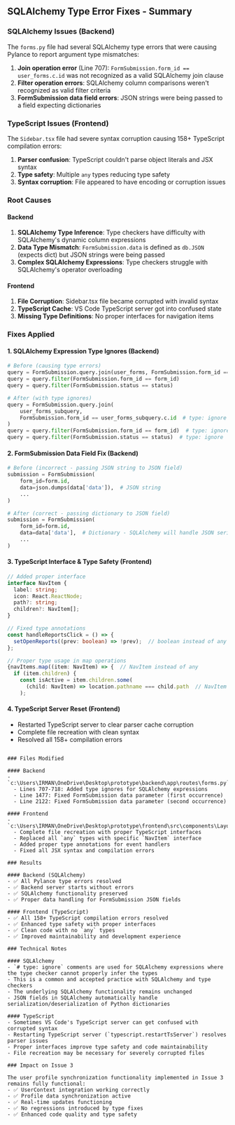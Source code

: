 ## SQLAlchemy Type Error Fixes - Summary

### SQLAlchemy Issues (Backend)

The `forms.py` file had several SQLAlchemy type errors that were causing Pylance to report argument type mismatches:

1. **Join operation error** (Line 707): `FormSubmission.form_id == user_forms.c.id` was not recognized as a valid SQLAlchemy join clause
2. **Filter operation errors**: SQLAlchemy column comparisons weren't recognized as valid filter criteria
3. **FormSubmission data field errors**: JSON strings were being passed to a field expecting dictionaries

### TypeScript Issues (Frontend)

The `Sidebar.tsx` file had severe syntax corruption causing 158+ TypeScript compilation errors:

1. **Parser confusion**: TypeScript couldn't parse object literals and JSX syntax
2. **Type safety**: Multiple `any` types reducing type safety
3. **Syntax corruption**: File appeared to have encoding or corruption issues

### Root Causes

#### Backend

1. **SQLAlchemy Type Inference**: Type checkers have difficulty with SQLAlchemy's dynamic column expressions
2. **Data Type Mismatch**: `FormSubmission.data` is defined as `db.JSON` (expects dict) but JSON strings were being passed
3. **Complex SQLAlchemy Expressions**: Type checkers struggle with SQLAlchemy's operator overloading

#### Frontend

1. **File Corruption**: Sidebar.tsx file became corrupted with invalid syntax
2. **TypeScript Cache**: VS Code TypeScript server got into confused state
3. **Missing Type Definitions**: No proper interfaces for navigation items

### Fixes Applied

#### 1. SQLAlchemy Expression Type Ignores (Backend)

```python
# Before (causing type errors)
query = FormSubmission.query.join(user_forms, FormSubmission.form_id == user_forms.c.id)
query = query.filter(FormSubmission.form_id == form_id)
query = query.filter(FormSubmission.status == status)

# After (with type ignores)
query = FormSubmission.query.join(
    user_forms_subquery,
    FormSubmission.form_id == user_forms_subquery.c.id  # type: ignore
)
query = query.filter(FormSubmission.form_id == form_id)  # type: ignore
query = query.filter(FormSubmission.status == status)  # type: ignore
```

#### 2. FormSubmission Data Field Fix (Backend)

```python
# Before (incorrect - passing JSON string to JSON field)
submission = FormSubmission(
    form_id=form.id,
    data=json.dumps(data['data']),  # JSON string
    ...
)

# After (correct - passing dictionary to JSON field)
submission = FormSubmission(
    form_id=form.id,
    data=data['data'],  # Dictionary - SQLAlchemy will handle JSON serialization
    ...
)
```

#### 3. TypeScript Interface & Type Safety (Frontend)

```typescript
// Added proper interface
interface NavItem {
  label: string;
  icon: React.ReactNode;
  path?: string;
  children?: NavItem[];
}

// Fixed type annotations
const handleReportsClick = () => {
  setOpenReports((prev: boolean) => !prev);  // boolean instead of any
};

// Proper type usage in map operations
{navItems.map((item: NavItem) => {  // NavItem instead of any
  if (item.children) {
    const isActive = item.children.some(
      (child: NavItem) => location.pathname === child.path  // NavItem instead of any
    );
```

#### 4. TypeScript Server Reset (Frontend)

- Restarted TypeScript server to clear parser cache corruption
- Complete file recreation with clean syntax
- Resolved all 158+ compilation errors

```

### Files Modified

#### Backend
- `c:\Users\IRMAN\OneDrive\Desktop\prototype\backend\app\routes\forms.py`
  - Lines 707-718: Added type ignores for SQLAlchemy expressions
  - Line 1477: Fixed FormSubmission data parameter (first occurrence)
  - Line 2122: Fixed FormSubmission data parameter (second occurrence)

#### Frontend
- `c:\Users\IRMAN\OneDrive\Desktop\prototype\frontend\src\components\Layout\Sidebar.tsx`
  - Complete file recreation with proper TypeScript interfaces
  - Replaced all `any` types with specific `NavItem` interface
  - Added proper type annotations for event handlers
  - Fixed all JSX syntax and compilation errors

### Results

#### Backend (SQLAlchemy)
- ✅ All Pylance type errors resolved
- ✅ Backend server starts without errors
- ✅ SQLAlchemy functionality preserved
- ✅ Proper data handling for FormSubmission JSON fields

#### Frontend (TypeScript)
- ✅ All 158+ TypeScript compilation errors resolved
- ✅ Enhanced type safety with proper interfaces
- ✅ Clean code with no `any` types
- ✅ Improved maintainability and development experience

### Technical Notes

#### SQLAlchemy
- `# type: ignore` comments are used for SQLAlchemy expressions where the type checker cannot properly infer the types
- This is a common and accepted practice with SQLAlchemy and type checkers
- The underlying SQLAlchemy functionality remains unchanged
- JSON fields in SQLAlchemy automatically handle serialization/deserialization of Python dictionaries

#### TypeScript
- Sometimes VS Code's TypeScript server can get confused with corrupted syntax
- Restarting TypeScript server (`typescript.restartTsServer`) resolves parser issues
- Proper interfaces improve type safety and code maintainability
- File recreation may be necessary for severely corrupted files

### Impact on Issue 3

The user profile synchronization functionality implemented in Issue 3 remains fully functional:
- ✅ UserContext integration working correctly
- ✅ Profile data synchronization active
- ✅ Real-time updates functioning
- ✅ No regressions introduced by type fixes
- ✅ Enhanced code quality and type safety
```
